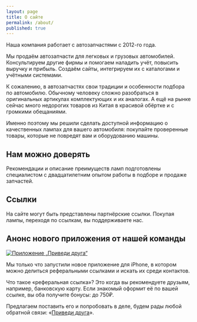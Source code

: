 ```yaml
---
layout: page
title: О сайте
permalink: /about/
published: true
---
```


Наша компания работает с автозапчастями с 2012-го года.

Мы продаём автозапчасти для легковых и грузовых автомобилей. 
Консультируем другие фирмы и помогаем наладить учёт, повысить выручку и прибыль. 
Создаём сайты, интегрируем их с каталогами и учётными системами.
 
К сожалению, в автозапчастях свои традиции и особенности подбора по автомобилю. 
Обычному человеку сложно разобраться в оригинальных артикулах комплектующих и их аналогах.
А ещё на рынке сейчас много недорогих товаров из Китая в красивой обёртке и с громкими обещаниями.

Именно поэтому мы решили сделать доступной информацию о качественных лампах для вашего автомобиля: 
покупайте проверенные товары, которые не повредят вам и оборудованию машины.

## Нам можно доверять

Рекомендации и описание преимуществ ламп подготовлены специалистом с двадцатилетним опытом работы в подборе и продаже запчастей.

## Ссылки

На сайте могут быть представлены партнёрские ссылки. Покупая лампы, переходя по ссылкам, вы поддерживаете нас.

## Анонс нового приложения от нашей команды
<a href="https://apple.co/3jRYGiz"> <img src="../../../images/find-friends-referral_code_app_270x270.png" alt="Приложение „Приведи друга“" /></a>

Мы только что запустили новое приложение для iPhone, в котором можно делиться реферальными ссылками и искать их среди контактов. 

Что такое «реферальная ссылка»? Это когда вы рекомендуете друзьям, например, банковскую карту.
Если знакомый оформит её по вашей ссылке, вы оба получите бонусы: до 750₽.

Предлагаем поставить его и попробовать в деле, будем рады любой обратной связи: «[Приведи друга](https://apple.co/3jRYGiz)».